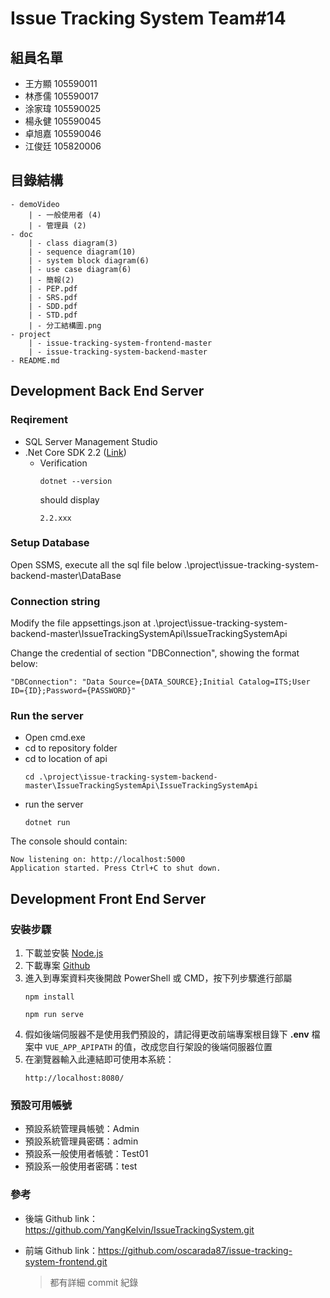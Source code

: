 # Issue Tracking System Team#14

## 組員名單
- 王方顯 105590011
- 林彥儒 105590017
- 涂家瑋 105590025
- 楊永健 105590045
- 卓旭嘉 105590046
- 江俊廷 105820006
## 目錄結構
```
- demoVideo
    | - 一般使用者 (4)
    | - 管理員 (2)
- doc
    | - class diagram(3)
    | - sequence diagram(10)
    | - system block diagram(6)
    | - use case diagram(6)
    | - 簡報(2)
    | - PEP.pdf
    | - SRS.pdf
    | - SDD.pdf
    | - STD.pdf
    | - 分工結構圖.png
- project
    | - issue-tracking-system-frontend-master
    | - issue-tracking-system-backend-master
- README.md
```
## Development Back End Server

### Reqirement
- SQL Server Management Studio
- .Net Core SDK 2.2 ([Link](https://dotnet.microsoft.com/download/dotnet-core/2.2))
    - Verification
        ```
        dotnet --version
        ```
        should display
        ```
        2.2.xxx
        ```
### Setup Database
Open SSMS, execute all the sql file below .\project\issue-tracking-system-backend-master\DataBase

### Connection string
Modify the file appsettings.json at .\project\issue-tracking-system-backend-master\IssueTrackingSystemApi\IssueTrackingSystemApi

Change the credential of section "DBConnection", showing the format below:
```
"DBConnection": "Data Source={DATA_SOURCE};Initial Catalog=ITS;User ID={ID};Password={PASSWORD}"
```

### Run the server
- Open cmd.exe
- cd to repository folder
- cd to location of api
    ```
    cd .\project\issue-tracking-system-backend-master\IssueTrackingSystemApi\IssueTrackingSystemApi
    ```
- run the server
    ```
    dotnet run
    ```
The console should contain:
```
Now listening on: http://localhost:5000
Application started. Press Ctrl+C to shut down.
```


## Development Front End Server

### 安裝步驟
1. 下載並安裝 [Node.js](https://nodejs.org/dist/v12.14.1/node-v12.14.1-x64.msi)
2. 下載專案 [Github](https://github.com/oscarada87/issue-tracking-system-frontend.git)
3. 進入到專案資料夾後開啟 PowerShell 或 CMD，按下列步驟進行部屬
    ```
    npm install
    ```
    ```
    npm run serve
    ```
4. 假如後端伺服器不是使用我們預設的，請記得更改前端專案根目錄下 **.env** 檔案中 `VUE_APP_APIPATH` 的值，改成您自行架設的後端伺服器位置
5. 在瀏覽器輸入此連結即可使用本系統： 
    ```
    http://localhost:8080/
    ```

### 預設可用帳號
- 預設系統管理員帳號：Admin
- 預設系統管理員密碼：admin
- 預設系一般使用者帳號：Test01
- 預設系一般使用者密碼：test
### 參考
- 後端 Github link：https://github.com/YangKelvin/IssueTrackingSystem.git

- 前端 Github link：https://github.com/oscarada87/issue-tracking-system-frontend.git

    > 都有詳細 commit 紀錄
